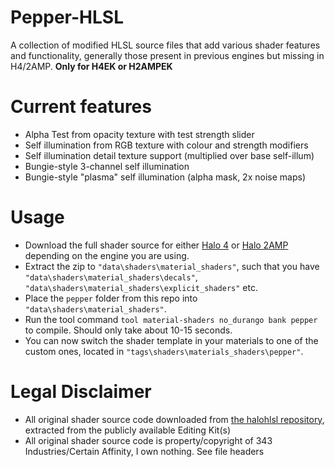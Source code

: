 # Pepper-HLSL
A collection of modified HLSL source files that add various shader features and functionality, generally those present in previous engines but missing in H4/2AMP.
**Only for H4EK or H2AMPEK**

# Current features
- Alpha Test from opacity texture with test strength slider
- Self illumination from RGB texture with colour and strength modifiers
- Self illumination detail texture support (multiplied over base self-illum)
- Bungie-style 3-channel self illumination
- Bungie-style "plasma" self illumination (alpha mask, 2x noise maps)

# Usage
- Download the full shader source for either [Halo 4](https://github.com/halohlsl/Halo4-Shader-Source) or [Halo 2AMP](https://github.com/halohlsl/Halo2AMP-Shader-Source) depending on the engine you are using.
- Extract the zip to `"data\shaders\material_shaders"`, such that you have `"data\shaders\material_shaders\decals"`, `"data\shaders\material_shaders\explicit_shaders"` etc.
- Place the `pepper` folder from this repo into `"data\shaders\material_shaders"`.
- Run the tool command `tool material-shaders no_durango bank pepper` to compile. Should only take about 10-15 seconds.
- You can now switch the shader template in your materials to one of the custom ones, located in `"tags\shaders\materials_shaders\pepper"`.

# Legal Disclaimer
- All original shader source code downloaded from [the halohlsl repository](https://github.com/halohlsl), extracted from the publicly available Editing Kit(s)
- All original shader source code is property/copyright of 343 Industries/Certain Affinity, I own nothing. See file headers

